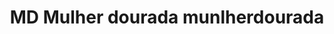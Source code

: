 ---
title: "MD Mulher dourada munlherdourada"
url: /ycua-sati/md-mulher-dourada-munlherdourada/
shop: ropa
---